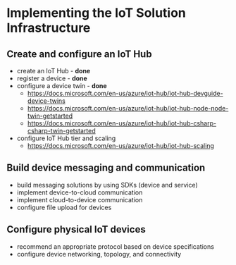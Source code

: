 # Implementing the IoT Solution Infrastructure

## Create and configure an IoT Hub

- create an IoT Hub - **done**
- register a device - **done**
- configure a device twin - **done**
  - https://docs.microsoft.com/en-us/azure/iot-hub/iot-hub-devguide-device-twins
  - https://docs.microsoft.com/en-us/azure/iot-hub/iot-hub-node-node-twin-getstarted
  - https://docs.microsoft.com/en-us/azure/iot-hub/iot-hub-csharp-csharp-twin-getstarted
- configure IoT Hub tier and scaling
    - https://docs.microsoft.com/en-us/azure/iot-hub/iot-hub-scaling

## Build device messaging and communication

- build messaging solutions by using SDKs (device and service)
- implement device-to-cloud communication
- implement cloud-to-device communication
- configure file upload for devices

## Configure physical IoT devices

- recommend an appropriate protocol based on device specifications
- configure device networking, topology, and connectivity
